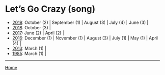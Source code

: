 # Let’s Go Crazy (song)

  * [2019](./let-s-go-crazy-song-2019.md): 
      October (2) | 
      September (1) | 
      August (3) | 
      July (4) | 
      June (3) | 
  * [2018](./let-s-go-crazy-song-2018.md): 
      October (3) | 
  * [2017](./let-s-go-crazy-song-2017.md): 
      June (2) | 
      April (2) | 
  * [2016](./let-s-go-crazy-song-2016.md): 
      December (1) | 
      November (1) | 
      August (3) | 
      July (1) | 
      May (1) | 
      April (4) | 
  * [2013](./let-s-go-crazy-song-2013.md): 
      March (1) | 
  * [1985](./let-s-go-crazy-song-1985.md): 
      March (1) | 

----

[Home](../)

